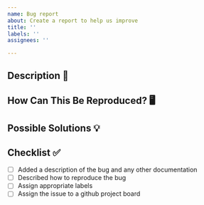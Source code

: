 ```yaml
---
name: Bug report
about: Create a report to help us improve
title: ''
labels: ''
assignees: ''

---
```


<!-- This is a template - do add to or remove from as needed -->
<!-- Please provide a general summary of the bug in the Title above 🚀 -->

## Description 💬
<!-- Please describe what isn't working -->
<!-- Video, screenshots etc are highly encouraged -->

## How Can This Be Reproduced? 🖥️
<!-- Please describe how you tested your changes. -->
<!-- Make sure you include if it is intermittent or consistent -->
<!-- On what hardware did you find this bug? -->
<!-- E.g. Laptop/operating system, simulator, browser version, etc. -->

## Possible Solutions 💡
<!-- If you have any suggestions as to how this could be fixed add them here -->
<!-- Ideally there would be enoug detail so someone else could take on this issue i-->

## Checklist ✅
<!-- Go over all the following points, and check all the boxes. -->
<!-- If you're unsure about any of these, don't hesitate to ask. We're here to help! -->
- [ ] Added a description of the bug and any other documentation
- [ ] Described how to reproduce the bug
- [ ] Assign appropriate labels
- [ ] Assign the issue to a github project board
